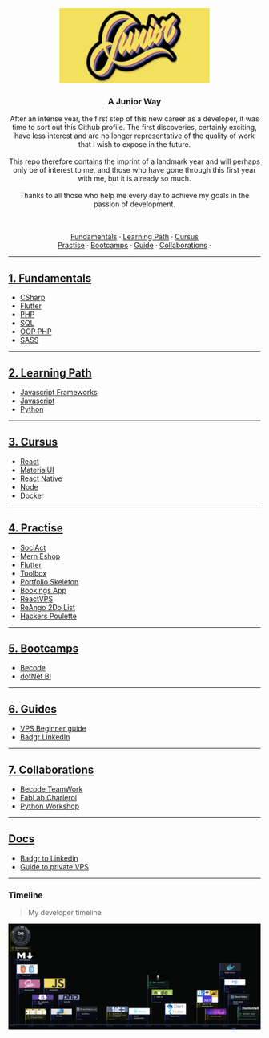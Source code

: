 
<p align="center">
    <img src="./images/junior.png" alt="Logo" width="300" height=150">
</p>

<h3 align="center">A Junior Way</h3>

<p align="center">
    After an intense year, the first step of this new career as a developer, it was time to sort out this Github profile.
The first discoveries, certainly exciting, have less interest and are no longer representative of the quality of work
that I wish to expose in the future.
<br />
<br />
This repo therefore contains the imprint of a landmark year and will perhaps only be of interest to me, and those who
have gone through this first year with me, but it is already so much.
<br />
<br />
Thanks to all those who help me every day to achieve my goals in the passion of development.
</p>
<p align="center">
    <br />
    <br />
    <a href="#fundamentals">Fundamentals</a>
    ·
    <a href="#learning-path">Learning Path</a>
    ·
    <a href="#cursus">Cursus</a>
    <br />
    <a href="#practise">Practise</a>
    ·
    <a href="#bootcamps">Bootcamps</a>
    ·
    <a href="#guides">Guide</a>
    ·
    <a href="#collaborations">Collaborations</a>
    ·
</p>

---

##  [1. Fundamentals](https://github.com/nicode-io/A_Junior_Way/tree/main/02-Fundamentals)

*   [CSharp]()
*   [Flutter]()
*   [PHP]()
*   [SQL]()
*   [OOP PHP]()
*   [SASS]()

---

##  [2. Learning Path]()

*   [Javascript Frameworks]()
*   [Javascript]()
*   [Python]()

---

##  [3. Cursus]()

*   [React]() 
*   [MaterialUI]()
*   [React Native]()
*   [Node]()
*   [Docker]()

---

##  [4. Practise]()

*   [SociAct]()
*   [Mern Eshop]()
*   [Flutter]()
*   [Toolbox]()
*   [Portfolio Skeleton]()
*   [Bookings App]()
*   [ReactVPS]()
*   [ReAngo 2Do List]()
*   [Hackers Poulette]()

---

##  [5. Bootcamps]()

*   [Becode]()
*   [dotNet BI]()

---

##  [6. Guides]()

*   [VPS Beginner guide]()
*   [Badgr LinkedIn]()

---

##  [7. Collaborations]()

*   [Becode TeamWork]()
*   [FabLab Charleroi]()
*   [Python Workshop]()

---

##  [Docs](https://github.com/nicode-io/A_Junior_Way/tree/main/04-Docs)

*   [Badgr to Linkedin](https://github.com/nicode-io/A_Junior_Way/tree/main/04-Docs/01-Badgr-To-LinkedIn)
*   [Guide to private VPS](https://github.com/nicode-io/A_Junior_Way/tree/main/04-Docs/02-Guide_to_private_server)

---

### Timeline

> My developer timeline

![Timeline](https://github.com/nicode-io/nicode-io/blob/master/images/Timeline.png)
